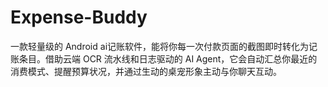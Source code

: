 # Expense-Buddy
一款轻量级的 Android ai记账软件，能将你每一次付款页面的截图即时转化为记账条目。借助云端 OCR 流水线和日志驱动的 AI Agent，它会自动汇总你最近的消费模式、提醒预算状况，并通过生动的桌宠形象主动与你聊天互动。
